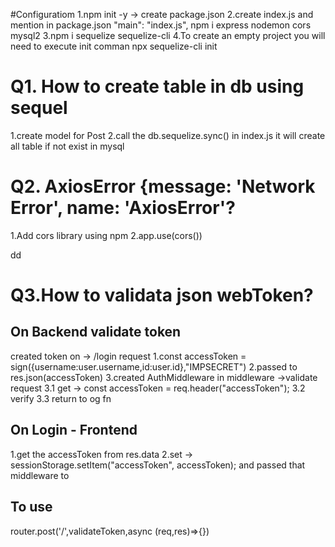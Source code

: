
#Configuratiom
1.npm init -y -> create package.json
2.create index.js and mention in package.json 
  "main": "index.js",
npm i express nodemon cors mysql2 
3.npm i sequelize sequelize-cli
4.To create an empty project you will need to execute init comman
npx sequelize-cli init


# Q1. How to create table in db using sequel
1.create model for Post 
2.call the db.sequelize.sync() in index.js it will create all table if not exist in mysql


# Q2. AxiosError {message: 'Network Error', name: 'AxiosError'?
1.Add cors library using npm 
2.app.use(cors())

dd

# Q3.How to validata json webToken?
## On Backend validate token
created token on -> /login request
1.const accessToken =  sign({username:user.username,id:user.id},"IMPSECRET")
2.passed to res.json(accessToken)
3.created AuthMiddleware in middleware ->validate    request 
 3.1 get -> const accessToken = req.header("accessToken");
 3.2 verify 
 3.3 return to og fn



## On Login  - Frontend
1.get the accessToken from res.data
2.set -> sessionStorage.setItem("accessToken", accessToken);
and passed that middleware to 

## To use 
router.post('/',validateToken,async (req,res)=>{})



